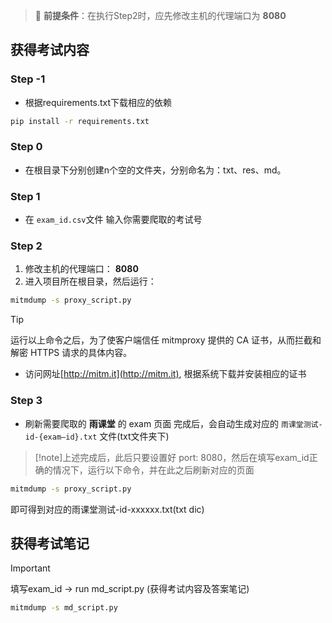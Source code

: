 > 🚀 **前提条件**：在执行Step2时，应先修改主机的代理端口为 **8080**

## 获得考试内容
### Step -1
- 根据requirements.txt下载相应的依赖
```bash
pip install -r requirements.txt
```

### Step 0
- 在根目录下分别创建n个空的文件夹，分别命名为：txt、res、md。

### Step 1
- 在 `exam_id.csv`文件 输入你需要爬取的考试号

### Step 2
1. 修改主机的代理端口： **8080**
2. 进入项目所在根目录，然后运行：  
```bash
mitmdump -s proxy_script.py
```
>[!tip]
> 运行以上命令之后，为了使客户端信任 mitmproxy 提供的 CA 证书，从而拦截和解密 HTTPS 请求的具体内容。
> - 访问网址[http://mitm.it](http://mitm.it), 根据系统下载并安装相应的证书

### Step 3
- 刷新需要爬取的 **雨课堂** 的 exam 页面
完成后，会自动生成对应的 `雨课堂测试-id-{exam—id}.txt` 文件(txt文件夹下)

>[!note]上述完成后，此后只要设置好 port: 8080，然后在填写exam_id正确的情况下，运行以下命令，并在此之后刷新对应的页面
```bash
mitmdump -s proxy_script.py
```
即可得到对应的雨课堂测试-id-xxxxxx.txt(txt dic)

## 获得考试笔记
>[!important]
> 填写exam_id -> run md_script.py (获得考试内容及答案笔记)

```bash
mitmdump -s md_script.py
```